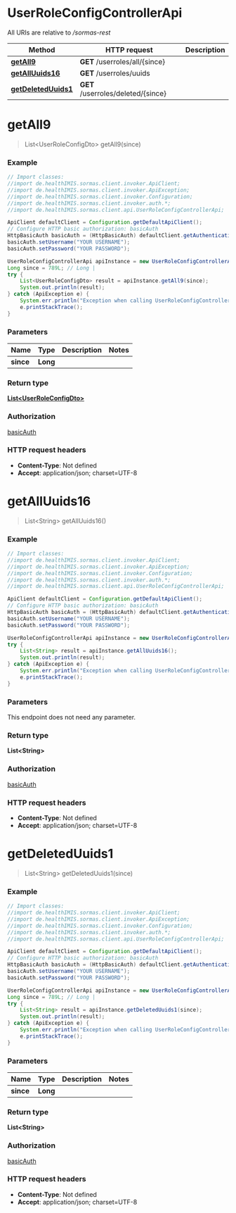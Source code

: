 # UserRoleConfigControllerApi

All URIs are relative to */sormas-rest*

Method | HTTP request | Description
------------- | ------------- | -------------
[**getAll9**](UserRoleConfigControllerApi.md#getAll9) | **GET** /userroles/all/{since} | 
[**getAllUuids16**](UserRoleConfigControllerApi.md#getAllUuids16) | **GET** /userroles/uuids | 
[**getDeletedUuids1**](UserRoleConfigControllerApi.md#getDeletedUuids1) | **GET** /userroles/deleted/{since} | 

<a name="getAll9"></a>
# **getAll9**
> List&lt;UserRoleConfigDto&gt; getAll9(since)



### Example
```java
// Import classes:
//import de.healthIMIS.sormas.client.invoker.ApiClient;
//import de.healthIMIS.sormas.client.invoker.ApiException;
//import de.healthIMIS.sormas.client.invoker.Configuration;
//import de.healthIMIS.sormas.client.invoker.auth.*;
//import de.healthIMIS.sormas.client.api.UserRoleConfigControllerApi;

ApiClient defaultClient = Configuration.getDefaultApiClient();
// Configure HTTP basic authorization: basicAuth
HttpBasicAuth basicAuth = (HttpBasicAuth) defaultClient.getAuthentication("basicAuth");
basicAuth.setUsername("YOUR USERNAME");
basicAuth.setPassword("YOUR PASSWORD");

UserRoleConfigControllerApi apiInstance = new UserRoleConfigControllerApi();
Long since = 789L; // Long | 
try {
    List<UserRoleConfigDto> result = apiInstance.getAll9(since);
    System.out.println(result);
} catch (ApiException e) {
    System.err.println("Exception when calling UserRoleConfigControllerApi#getAll9");
    e.printStackTrace();
}
```

### Parameters

Name | Type | Description  | Notes
------------- | ------------- | ------------- | -------------
 **since** | **Long**|  |

### Return type

[**List&lt;UserRoleConfigDto&gt;**](UserRoleConfigDto.md)

### Authorization

[basicAuth](../README.md#basicAuth)

### HTTP request headers

 - **Content-Type**: Not defined
 - **Accept**: application/json; charset=UTF-8

<a name="getAllUuids16"></a>
# **getAllUuids16**
> List&lt;String&gt; getAllUuids16()



### Example
```java
// Import classes:
//import de.healthIMIS.sormas.client.invoker.ApiClient;
//import de.healthIMIS.sormas.client.invoker.ApiException;
//import de.healthIMIS.sormas.client.invoker.Configuration;
//import de.healthIMIS.sormas.client.invoker.auth.*;
//import de.healthIMIS.sormas.client.api.UserRoleConfigControllerApi;

ApiClient defaultClient = Configuration.getDefaultApiClient();
// Configure HTTP basic authorization: basicAuth
HttpBasicAuth basicAuth = (HttpBasicAuth) defaultClient.getAuthentication("basicAuth");
basicAuth.setUsername("YOUR USERNAME");
basicAuth.setPassword("YOUR PASSWORD");

UserRoleConfigControllerApi apiInstance = new UserRoleConfigControllerApi();
try {
    List<String> result = apiInstance.getAllUuids16();
    System.out.println(result);
} catch (ApiException e) {
    System.err.println("Exception when calling UserRoleConfigControllerApi#getAllUuids16");
    e.printStackTrace();
}
```

### Parameters
This endpoint does not need any parameter.

### Return type

**List&lt;String&gt;**

### Authorization

[basicAuth](../README.md#basicAuth)

### HTTP request headers

 - **Content-Type**: Not defined
 - **Accept**: application/json; charset=UTF-8

<a name="getDeletedUuids1"></a>
# **getDeletedUuids1**
> List&lt;String&gt; getDeletedUuids1(since)



### Example
```java
// Import classes:
//import de.healthIMIS.sormas.client.invoker.ApiClient;
//import de.healthIMIS.sormas.client.invoker.ApiException;
//import de.healthIMIS.sormas.client.invoker.Configuration;
//import de.healthIMIS.sormas.client.invoker.auth.*;
//import de.healthIMIS.sormas.client.api.UserRoleConfigControllerApi;

ApiClient defaultClient = Configuration.getDefaultApiClient();
// Configure HTTP basic authorization: basicAuth
HttpBasicAuth basicAuth = (HttpBasicAuth) defaultClient.getAuthentication("basicAuth");
basicAuth.setUsername("YOUR USERNAME");
basicAuth.setPassword("YOUR PASSWORD");

UserRoleConfigControllerApi apiInstance = new UserRoleConfigControllerApi();
Long since = 789L; // Long | 
try {
    List<String> result = apiInstance.getDeletedUuids1(since);
    System.out.println(result);
} catch (ApiException e) {
    System.err.println("Exception when calling UserRoleConfigControllerApi#getDeletedUuids1");
    e.printStackTrace();
}
```

### Parameters

Name | Type | Description  | Notes
------------- | ------------- | ------------- | -------------
 **since** | **Long**|  |

### Return type

**List&lt;String&gt;**

### Authorization

[basicAuth](../README.md#basicAuth)

### HTTP request headers

 - **Content-Type**: Not defined
 - **Accept**: application/json; charset=UTF-8

